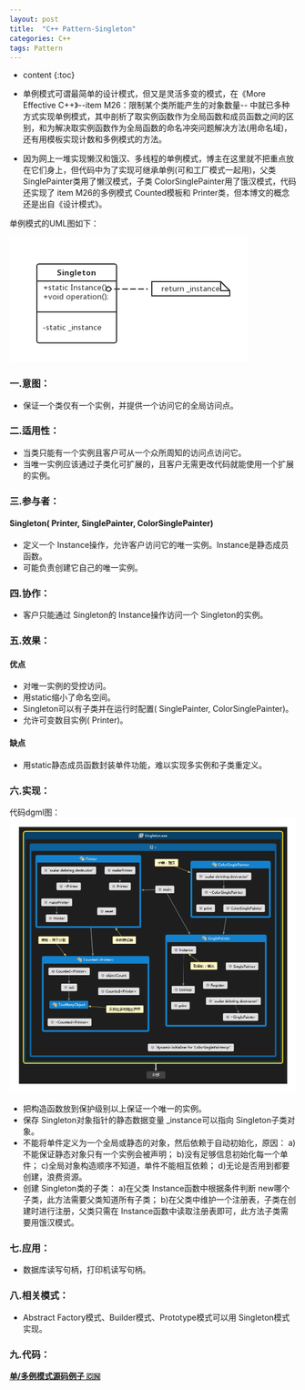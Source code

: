 ```yaml
---
layout: post
title:  "C++ Pattern-Singleton"
categories: C++
tags: Pattern
---
```


* content
{:toc}

* 单例模式可谓最简单的设计模式，但又是灵活多变的模式，在《More Effective C++》--item M26：限制某个类所能产生的对象数量-- 中就已多种方式实现单例模式，其中剖析了取实例函数作为全局函数和成员函数之间的区别，和为解决取实例函数作为全局函数的命名冲突问题解决方法(用命名域)，还有用模板实现计数和多例模式的方法。
* 因为网上一堆实现懒汉和饿汉、多线程的单例模式，博主在这里就不把重点放在它们身上，但代码中为了实现可继承单例(可和工厂模式一起用)，父类 SinglePainter类用了懒汉模式，子类 ColorSinglePainter用了饿汉模式，代码还实现了 item M26的多例模式 Counted模板和 Printer类，但本博文的概念还是出自《设计模式》。







单例模式的UML图如下：

![](https://raw.githubusercontent.com/cheng668/image/master/%E5%8D%95%E4%BE%8B%E6%A8%A1%E5%BC%8F1.png)

### 一.意图：

* 保证一个类仅有一个实例，并提供一个访问它的全局访问点。

### 二.适用性：

* 当类只能有一个实例且客户可从一个众所周知的访问点访问它。
* 当唯一实例应该通过子类化可扩展的，且客户无需更改代码就能使用一个扩展的实例。

### 三.参与者：

#### Singleton( Printer, SinglePainter, ColorSinglePainter)
* 定义一个 Instance操作，允许客户访问它的唯一实例。Instance是静态成员函数。
* 可能负责创建它自己的唯一实例。

### 四.协作：

* 客户只能通过 Singleton的 Instance操作访问一个 Singleton的实例。

### 五.效果：

#### 优点

* 对唯一实例的受控访问。
* 用static缩小了命名空间。
* Singleton可以有子类并在运行时配置( SinglePainter, ColorSinglePainter)。
* 允许可变数目实例( Printer)。

#### 缺点

* 用static静态成员函数封装单件功能，难以实现多实例和子类重定义。

### 六.实现：

代码dgml图：
![](https://raw.githubusercontent.com/cheng668/image/master/%E5%8D%95%E4%BE%8B%E6%A8%A1%E5%BC%8F2.png)

* 把构造函数放到保护级别以上保证一个唯一的实例。
* 保存 Singleton对象指针的静态数据变量 _instance可以指向 Singleton子类对象。
* 不能将单件定义为一个全局或静态的对象，然后依赖于自动初始化，原因： a)不能保证静态对象只有一个实例会被声明； b)没有足够信息初始化每一个单件； c)全局对象构造顺序不知道，单件不能相互依赖； d)无论是否用到都要创建，浪费资源。
* 创建 Singleton类的子类： a)在父类 Instance函数中根据条件判断 new哪个子类，此方法需要父类知道所有子类； b)在父类中维护一个注册表，子类在创建时进行注册，父类只需在 Instance函数中读取注册表即可，此方法子类需要用饿汉模式。

### 七.应用：

* 数据库读写句柄，打印机读写句柄。

### 八.相关模式：

* Abstract Factory模式、Builder模式、Prototype模式可以用 Singleton模式实现。

### 九.代码：

**[单/多例模式源码例子 🇨🇳](https://github.com/cheng668/ME-26-Singleton.git)**